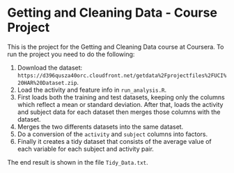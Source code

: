 # Getting and Cleaning Data - Course Project

This is the project for the Getting and Cleaning Data course at Coursera.
To run the project you need to do the following:

1. Download the dataset: `https://d396qusza40orc.cloudfront.net/getdata%2Fprojectfiles%2FUCI%20HAR%20Dataset.zip`.
2. Load the activity and feature info in ``run_analysis.R``.
3. First loads both the training and test datasets, keeping only the columns which reflect a mean or standard deviation. After that, loads the activity and subject data for each dataset then merges those columns with the dataset.
5. Merges the two differents datasets into the same dataset.
6. Do a conversion of the `activity` and `subject` columns into factors.
7. Finally it creates a tidy dataset that consists of the average value of each variable for each subject and activity pair.

The end result is shown in the file `Tidy_Data.txt`.